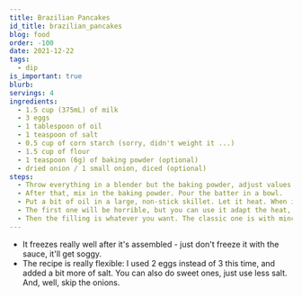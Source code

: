 ```yaml
---
title: Brazilian Pancakes
id_title: brazilian_pancakes
blog: food
order: -100
date: 2021-12-22
tags:
  - dip
is_important: true
blurb:
servings: 4
ingredients:
  - 1.5 cup (375mL) of milk
  - 3 eggs
  - 1 tablespoon of oil
  - 1 teaspoon of salt
  - 0.5 cup of corn starch (sorry, didn't weight it ...)
  - 1.5 cup of flour
  - 1 teaspoon (6g) of baking powder (optional)
  - dried onion / 1 small onion, diced (optional)
steps:
  - Throw everything in a blender but the baking powder, adjust values until you get a batter that slides out of a spatula. It should be liquid, a bit thicker than a crepe batter, but definitely less thick than a pancake batter.
  - After that, mix in the baking powder. Pour the batter in a bowl.
  - Put a bit of oil in a large, non-stick skillet. Let it heat. When it's hot, take the pan out, put a ladle of the batter on it and move it to spread the batter. When the borders start to get a bit golden, flip it.
  - The first one will be horrible, but you can use it adapt the heat, amount of batter, and maybe the salt and thickness.
  - Then the filling is whatever you want. The classic one is with minced meat, but ham and cheese works too. Normally it's served with tomato sauce over it, and you can reheat it in an oven with some cheese.
---
```

- It freezes really well after it's assembled - just don't freeze it with the sauce, it'll get soggy.
- The recipe is really flexible: I used 2 eggs instead of 3 this time, and added a bit more of salt. You can also do sweet ones, just use less salt. And, well, skip the onions.
